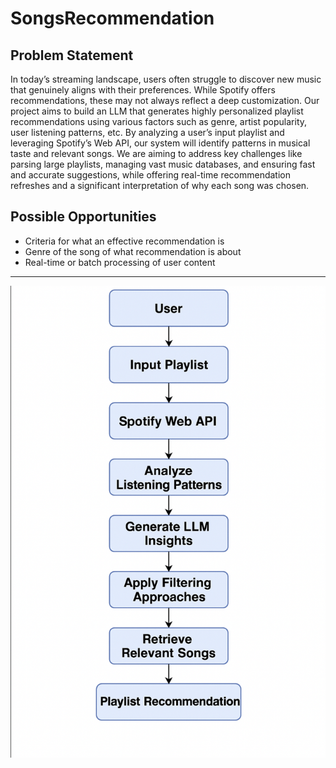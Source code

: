 # SongsRecommendation
## Problem Statement

In today’s streaming landscape, users often struggle to discover new music that genuinely aligns with their preferences. While Spotify offers recommendations, these may not always reflect a deep customization. Our project aims to build an LLM that generates highly personalized playlist recommendations using various factors such as genre, artist popularity, user listening patterns, etc. By analyzing a user’s input playlist and leveraging Spotify’s Web API, our system will identify patterns in musical taste and relevant songs. We are aiming to address key challenges like parsing large playlists, managing vast music databases, and ensuring fast and accurate suggestions, while offering real-time recommendation refreshes and a significant interpretation of why each song was chosen.

## Possible Opportunities
- Criteria for what an effective recommendation is  
- Genre of the song of what recommendation is about  
- Real-time or batch processing of user content   

---
![Workflow Diagram](assets/workflow.png)

